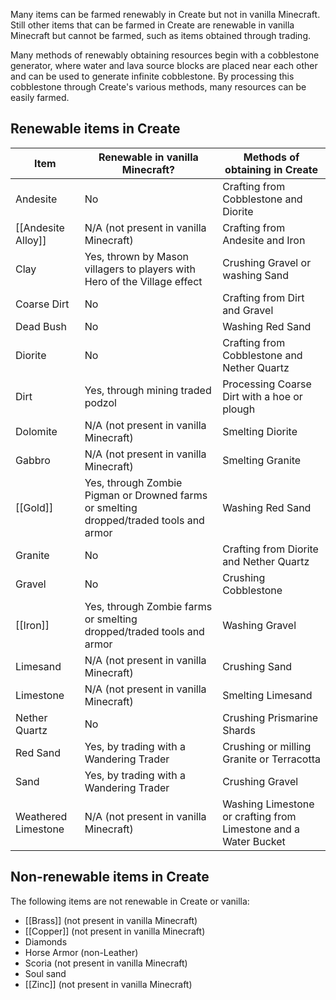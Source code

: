 Many items can be farmed renewably in Create but not in vanilla Minecraft. Still other items that can be farmed in Create are renewable in vanilla Minecraft but cannot be farmed, such as items obtained through trading.

Many methods of renewably obtaining resources begin with a cobblestone generator, where water and lava source blocks are placed near each other and can be used to generate infinite cobblestone. By processing this cobblestone through Create's various methods, many resources can be easily farmed.

## Renewable items in Create
| Item  | Renewable in vanilla Minecraft? | Methods of obtaining in Create |
| ------------- | ------------- | ------------- |
| Andesite | No | Crafting from Cobblestone and Diorite |
| [[Andesite Alloy]] | N/A (not present in vanilla Minecraft) | Crafting from Andesite and Iron |
| Clay | Yes, thrown by Mason villagers to players with Hero of the Village effect | Crushing Gravel or washing Sand |
| Coarse Dirt | No | Crafting from Dirt and Gravel |
| Dead Bush | No | Washing Red Sand |
| Diorite | No | Crafting from Cobblestone and Nether Quartz |
| Dirt | Yes, through mining traded podzol | Processing Coarse Dirt with a hoe or plough |
| Dolomite | N/A (not present in vanilla Minecraft) | Smelting Diorite |
| Gabbro | N/A (not present in vanilla Minecraft) | Smelting Granite |
| [[Gold]] | Yes, through Zombie Pigman or Drowned farms or smelting dropped/traded tools and armor | Washing Red Sand |
| Granite | No | Crafting from Diorite and Nether Quartz
| Gravel | No | Crushing Cobblestone |
| [[Iron]] | Yes, through Zombie farms or smelting dropped/traded tools and armor | Washing Gravel |
| Limesand | N/A (not present in vanilla Minecraft) | Crushing Sand |
| Limestone | N/A (not present in vanilla Minecraft) | Smelting Limesand |
| Nether Quartz | No | Crushing Prismarine Shards |
| Red Sand | Yes, by trading with a Wandering Trader | Crushing or milling Granite or Terracotta |
| Sand | Yes, by trading with a Wandering Trader | Crushing Gravel |
| Weathered Limestone | N/A (not present in vanilla Minecraft) | Washing Limestone or crafting from Limestone and a Water Bucket |

## Non-renewable items in Create
The following items are not renewable in Create or vanilla:
* [[Brass]] (not present in vanilla Minecraft)
* [[Copper]] (not present in vanilla Minecraft)
* Diamonds
* Horse Armor (non-Leather)
* Scoria (not present in vanilla Minecraft)
* Soul sand
* [[Zinc]] (not present in vanilla Minecraft)